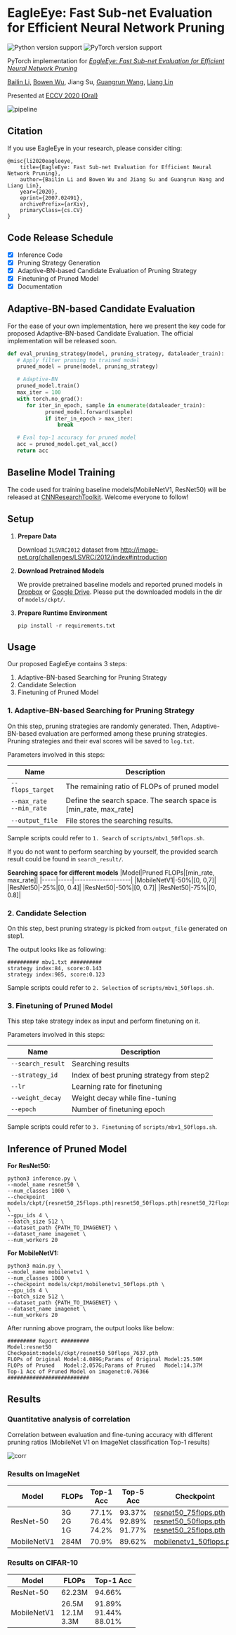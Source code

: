 # EagleEye: Fast Sub-net Evaluation for Efficient Neural Network Pruning

![Python version support](https://img.shields.io/badge/python-3.6-blue.svg)
![PyTorch version support](https://img.shields.io/badge/pytorch-1.1.0-red.svg)

PyTorch implementation for *[EagleEye: Fast Sub-net Evaluation for Efficient Neural Network Pruning](https://arxiv.org/abs/2007.02491)*

[Bailin Li,](https://github.com/bezorro) [Bowen Wu](https://github.com/Bowenwu1), Jiang Su, [Guangrun Wang](https://wanggrun.github.io/projects/zw), [Liang Lin](http://www.linliang.net/)

Presented at [ECCV 2020 (Oral)](https://eccv2020.eu/accepted-papers/)

![pipeline](fig/eye.png)

## Citation

If you use EagleEye in your research, please consider citing:

```
@misc{li2020eagleeye,
    title={EagleEye: Fast Sub-net Evaluation for Efficient Neural Network Pruning},
    author={Bailin Li and Bowen Wu and Jiang Su and Guangrun Wang and Liang Lin},
    year={2020},
    eprint={2007.02491},
    archivePrefix={arXiv},
    primaryClass={cs.CV}
}
```

## Code Release Schedule

- [x] Inference Code
- [x] Pruning Strategy Generation
- [x] Adaptive-BN-based Candidate Evaluation of Pruning Strategy
- [x] Finetuning of Pruned Model
- [x] Documentation

## Adaptive-BN-based Candidate Evaluation

For the ease of your own implementation, here we present the key code for proposed Adaptive-BN-based Candidate Evaluation. The official implementation will be released soon.

```python
def eval_pruning_strategy(model, pruning_strategy, dataloader_train):
   # Apply filter pruning to trained model
   pruned_model = prune(model, pruning_strategy)

   # Adaptive-BN
   pruned_model.train()
   max_iter = 100
   with torch.no_grad():
      for iter_in_epoch, sample in enumerate(dataloader_train):
            pruned_model.forward(sample)
            if iter_in_epoch > max_iter:
                break

   # Eval top-1 accuracy for pruned model
   acc = pruned_model.get_val_acc()
   return acc
```

## Baseline Model Training

The code used for training baseline models(MobileNetV1, ResNet50) will be released at [CNNResearchToolkit](https://github.com/Bowenwu1/CNNResearchToolkit). Welcome everyone to follow!

## Setup

1. **Prepare Data**

   Download `ILSVRC2012` dataset from http://image-net.org/challenges/LSVRC/2012/index#introduction

2. **Download Pretrained Models**

   We provide pretrained baseline models and reported pruned models in [Dropbox](<https://www.dropbox.com/sh/im1janxv5p8u5jm/AAA7s6danrqdL42UvteICARra?dl=0>) or [Google Drive](<https://drive.google.com/drive/folders/1ENq4RuFey3J2iL-Lu1BZ9ToTYILpV9bC>). Please put the downloaded models in the dir of `models/ckpt/`.

3. **Prepare Runtime Environment**

   ```shell
   pip install -r requirements.txt
   ```

## Usage

Our proposed EagleEye contains 3 steps:

1. Adaptive-BN-based Searching for Pruning Strategy
2. Candidate Selection
3. Finetuning of Pruned Model

### 1. Adaptive-BN-based Searching for Pruning Strategy

On this step, pruning strategies are randomly generated. Then, Adaptive-BN-based evaluation are performed among these pruning strategies. Pruning strategies and their eval scores will be saved to `log.txt`.

Parameters involved in this steps:

|Name|Description|
|----|-----------|
|`--flops_target`|The remaining ratio of FLOPs of pruned model|
|`--max_rate`<br>`--min_rate`|Define the search space. The search space is [min_rate, max_rate]|
|`--output_file`|File stores the searching results.|

Sample scripts could refer to `1. Search` of `scripts/mbv1_50flops.sh`.

If you do not want to perform searching by yourself, the provided search result could be found in `search_result/`.

**Searching space for different models**
|Model|Pruned FLOPs|[min_rate, max_rate]|
|-----|-----|--------------------|
|MobileNetV1|-50%|[0, 0,7]|
|ResNet50|-25%|[0, 0.4]|
|ResNet50|-50%|[0, 0.7]|
|ResNet50|-75%|[0, 0.8]|

### 2. Candidate Selection

On this step, best pruning strategy is picked from `output_file` generated on step1.

The output looks like as following:
```
########## mbv1.txt ##########
strategy index:84, score:0.143
strategy index:985, score:0.123
```

Sample scripts could refer to `2. Selection` of `scripts/mbv1_50flops.sh`.

### 3. Finetuning of Pruned Model

This step take strategy index as input and perform finetuning on it.

Parameters involved in this steps:

|Name|Description|
|----|-----------|
|`--search_result`|Searching results|
|`--strategy_id`|Index of best pruning strategy from step2|
|`--lr`|Learning rate for finetuning|
|`--weight_decay`|Weight decay while fine-tuning|
|`--epoch`|Number of finetuning epoch|

Sample scripts could refer to `3. Finetuning` of `scripts/mbv1_50flops.sh`.



## Inference of Pruned Model

**For ResNet50:**

```shell
python3 inference.py \
--model_name resnet50 \
--num_classes 1000 \
--checkpoint models/ckpt/{resnet50_25flops.pth|resnet50_50flops.pth|resnet50_72flops.pth} \
--gpu_ids 4 \
--batch_size 512 \
--dataset_path {PATH_TO_IMAGENET} \
--dataset_name imagenet \
--num_workers 20
```

**For MobileNetV1:**

```shell
python3 main.py \
--model_name mobilenetv1 \
--num_classes 1000 \
--checkpoint models/ckpt/mobilenetv1_50flops.pth \
--gpu_ids 4 \
--batch_size 512 \
--dataset_path {PATH_TO_IMAGENET} \
--dataset_name imagenet \
--num_workers 20
```

After running above program, the output looks like below:

```
######### Report #########                                                                                                                                                  
Model:resnet50
Checkpoint:models/ckpt/resnet50_50flops_7637.pth
FLOPs of Original Model:4.089G;Params of Original Model:25.50M
FLOPs of Pruned   Model:2.057G;Params of Pruned   Model:14.37M
Top-1 Acc of Pruned Model on imagenet:0.76366
##########################
```


## Results

### Quantitative analysis of correlation

Correlation between evaluation and fine-tuning accuracy with different pruning ratios (MobileNet V1 on ImageNet classification Top-1 results)

![corr](fig/cor_fix_flops.png)

### Results on ImageNet

| Model | FLOPs | Top-1 Acc | Top-5 Acc | Checkpoint |
| ---   | ----  |  -------  | --------  | ---------------- |
| ResNet-50 | 3G<br>2G<br>1G | 77.1%<br>76.4%<br>74.2%| 93.37%<br>92.89%<br>91.77% | [resnet50_75flops.pth](https://www.dropbox.com/s/ij6a6xbbtyfozc8/resnet50_75flops.pth?dl=0) <br> [resnet50_50flops.pth](https://www.dropbox.com/s/czc5hl7zjl2d146/resnet50_50flops.pth?dl=0) <br> [resnet50_25flops.pth](https://www.dropbox.com/s/ezdmjvlxx7pgrpo/resnet50_25flops.pth?dl=0) |
| MobileNetV1 | 284M | 70.9% |  89.62% | [mobilenetv1_50flops.pth](https://www.dropbox.com/s/80o2fxcc63z59qw/mobilenetv1_50flops_latest.pth?dl=0) |

### Results on CIFAR-10

| Model | FLOPs | Top-1 Acc |
| ---   | ----  |  -----    |
| ResNet-50 | 62.23M | 94.66% |
| MobileNetV1 | 26.5M<br>12.1M<br>3.3M | 91.89% <br> 91.44% <br> 88.01% |

